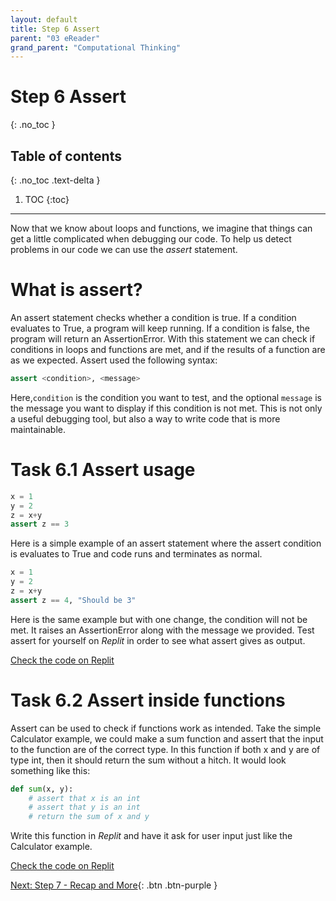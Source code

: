 ```yaml
---
layout: default
title: Step 6 Assert
parent: "03 eReader"
grand_parent: "Computational Thinking"
---
```


# Step 6 Assert
{: .no_toc }

## Table of contents
{: .no_toc .text-delta }

1. TOC
{:toc}

---

Now that we know about loops and functions, we imagine that things can get a little complicated when debugging our code.
To help us detect problems in our code we can use the _assert_ statement.

# What is assert?
An assert statement checks whether a condition is true. If a condition evaluates to True, a program will keep running. If a condition is false, the program will return an AssertionError. 
With this statement we can check if conditions in loops and functions are met, and if the results of a function are as we expected. 
Assert used the following syntax:
```python
assert <condition>, <message>
```
Here,`condition` is the condition you want to test, and the optional `message` is the message you want to display if this condition is not met.
This is not only a useful debugging tool, but also a way to write code that is more maintainable. 

# Task 6.1 Assert usage
```python
x = 1
y = 2
z = x+y
assert z == 3
```
Here is a simple example of an assert statement where the assert condition is evaluates to True and code runs and terminates as normal.

```python
x = 1
y = 2
z = x+y
assert z == 4, "Should be 3"
```
Here is the same example but with one change, the condition will not be met. It raises an AssertionError along with the message we provided.
Test assert for yourself on _Replit_ in order to see what assert gives as output.

[Check the code on Replit](https://replit.com/@cvdvalk/UnevenCautiousArray)

# Task 6.2 Assert inside functions
Assert can be used to check if functions work as intended. 
Take the simple Calculator example, we could make a sum function and assert that the input to the function are of the correct type.
In this function if both x and y are of type int, then it should return the sum without a hitch.
It would look something like this:
```python
def sum(x, y):
    # assert that x is an int
    # assert that y is an int
    # return the sum of x and y
```
Write this function in _Replit_ and have it ask for user input just like the Calculator example.

[Check the code on Replit](https://replit.com/@cvdvalk/BestDigitalListeners)

[Next: Step 7 - Recap and More]({{site.baseurl}}/computational-thinking/03-ereader/step7){: .btn .btn-purple }
